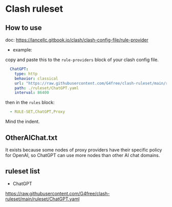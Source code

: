 # Clash ruleset

## How to use

doc: https://lancellc.gitbook.io/clash/clash-config-file/rule-provider

- example:

copy and paste this to the `rule-providers` block of your clash config file.

```yaml
  ChatGPT:
    type: http
    behavior: classical
    url: "https://raw.githubusercontent.com/G4free/clash-ruleset/main/ruleset/ChatGPT.yaml"
    path: ./ruleset/ChatGPT.yaml
    interval: 86400
```

then in the `rules` block:

```yaml
  - RULE-SET,ChatGPT,Proxy
```

Mind the indent.

## OtherAIChat.txt

It exists because some nodes of proxy providers have their specific policy for OpenAI, so ChatGPT can use more nodes than other AI chat domains.

## ruleset list

- ChatGPT

https://raw.githubusercontent.com/G4free/clash-ruleset/main/ruleset/ChatGPT.yaml
